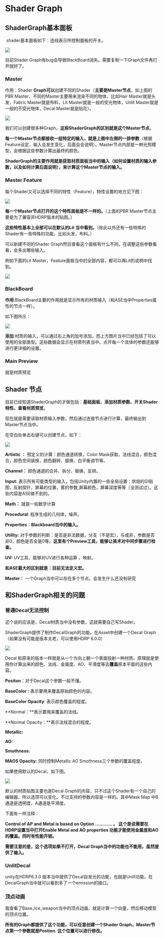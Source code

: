 # Shader Graph

## ShaderGraph基本面板

​	shader基本面板如下：连线表示所控制面板的开关。

![](img/8.PNG)

目前Shader Graph有bug会导致BlackBoard消失。需要复制一下Graph文件再打开就好了。

### Master



作用：Shader **Graph可以**创建不同的Shader（**主要是Master节点**，如上图的PBR Master，不同的Master主要用来渲染不同的物体，比如Hair Master就是头发，Fabric Master就是布料，Lit Master就是一般的受光物体，Unlit Master就是一般的不受光物体，Decal Master就是贴花）。

![](img/11.png)



我们可以创建很多种Graph，**这些ShaderGraph的区别就是这个Master节点**。

**每一个Master节点都接收一组特定的输入，就是上图中左侧的一排参数**（根据Feature设定，输入会发生变化，后面会会说明）。Master节点内部是一种光照模型，会根据这些参数计算出最终的颜色。

**ShaderGraph的主要作用就是获取材质面板当中的输入（如何设置材质的输入参数，以及如何计算后面说明），来计算这个Master节点的输入。**

### Master Feature



每个Shader又可以选择不同的特性（Feature），特性设置的地方见下图：

![](img/9.PNG)



**每一个Master节点打开的这个特性面板是不一样的。**（上面的PBR Master节点主要是为了兼容非HDRP版本的贴图。）

**这些特性基本上全部可以在默认的Lit 当中看到。**（除此以外还有一些特殊的Shader有一些特殊的功能，比如头发，布料。）

可以新建不同的Shader Graph然后查看这个面板有什么不同，在调整这些参数看看，会多出哪些输入。

例如下面的Lit Master，Feature面板当中的全部内容，都可以再Lit的说明中找到。

![](img/12.PNG)

### BlackBoard



**作用**:BlackBoard主要的作用就是显示所有的材质输入（和ASE当中Properties属性的节点一样）。

如下图所示：

![](img/10.png)



**添加**:材质的输入，可以通过右上角的加号添加，而上方图片当中已经包括了可以使用的全部类型。这些数据会显示在材质列表当中。点开每一个具体的参数还能够进行更详细的设置。

### Main Preview

就是材质预览



## Shader 节点

目前已经知道ShaderGraph的才做包括：**基础面板、添加材质参数、开关Shader特性、查看材质预览**。

现在就是需要读取材质输入参数，然后通过连接节点进行计算，最终输出到Master节点当中。

在空白处单击右键可以创建节点，如下：

![](img/13.PNG)

**Artistic ：** 预定义的计算：颜色通道转换，Color Mask获取，法线混合，颜色混合，颜色空间装换，颜色翻转、替换、白平衡调节等。

**Channel：** 颜色通道的合并、拆分、替换、反转。

**Input:** 表示所有可能类型的输入，包括Unity内置的一些全局设置：烘焙的GI贴图，反射探针，屏幕的位置，雾的参数,屏幕颜色，屏幕深度等等（没测试过）。这些内容是ASE做不到的。

**Math：** 就是一些数学计算

**Procedural**: 程序生成的几何体，噪声。

**Properties**：**Blackboard当中的输入。**

**Utility:** 对于参数的判断：是否是非法数据，分支（不是宏），与或非，参数是否非0，颜色是否全是0等。**这里有个Preview工具，能够让美术对中间步骤进行检查。**

**UV:** UV工具，能够对UV进行各种运算 ，映射。

**和ASE最大的区别就是：目前无法定义宏。**

**Master：** 一个Graph当中可以存在多个节点。会发生什么还没有研究



## 和ShaderGraph相关的问题

### 普通Decal无法控制

这个说的应该是，Decal材质当中没有参数，这就需要自己写Shader。

ShaderGraph提供了制作DecalGraph的功能。在Asset中创建一个Decal Graph（如果没有可能是版本太老，可以使用HDRP 6.0.0）

![](img/14.PNG)

Decal 和原来的版本一样就是从一个方向上朝一个表面投射一种材质。原理就是使用你计算出来的颜色、法线、金属度、AO、平滑度等去**覆盖**原本平面的这些内容。

**Positon**：对于Decal这个参数一般不懂。

**BaseColor :** 表示要用来覆盖原始颜色的内容。

**BaseColor Opacity**: 表示颜色覆盖的程度。

**Normal：**表示要用来覆盖的法线。

**Normal Opacity：**表示法线混合的程度。

**Metallic:**

**AO:**

**Smothness:**

**MAOS Opacity:** 同时控制Metallic  AO Smothness三个参数的覆盖程度。

如果使用默认的Decal，如下图。

![](img/15.PNG)

默认的材质贴图主要也是Decal Graph的内容，只不过这个Shader有一个自己的编辑器，所以选项可以变化。不过支持的参数内容是一样的。其中Mask Map 中B通道是透明度，A通道是平滑度。

下面有一样注释：

**Control of  AP and Metal is based on Option ............ 。 这个是说需要在HDRP设置当中打开Enable Metal and AO properties 功能才能使用金属度和AO的覆盖。同时有性能开销。**

**需要注意的是，这个选项如果不打开，Decal Graph当中的功能也不能用，虽然提供了输入。**



### UnlitDecal

unity在HDRP6.3.0 版本当中提供了Decal自发光的功能，也就是Unlit功能。在DecalGraph当中就可以看到多了一个emission的接口。



### 顶点动画

我查看了Base_Ice_weapon当中的顶点动画，就是计算一个向量，然后移动模型的顶点位置。

**所有的Graph都提供了这个功能，可以任意创建一个Shader Graph，Master节点第一个参数就是Postion. 这个位置可以进行修改。**

